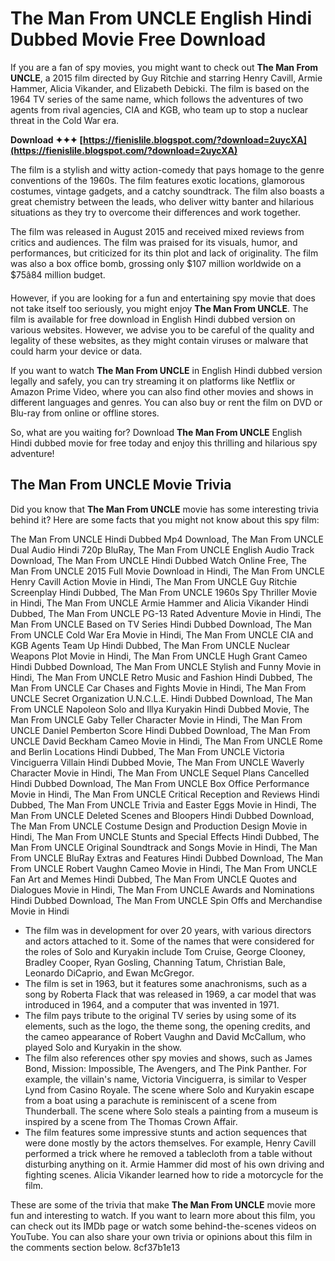 
 
# The Man From UNCLE English Hindi Dubbed Movie Free Download
 
If you are a fan of spy movies, you might want to check out **The Man From UNCLE**, a 2015 film directed by Guy Ritchie and starring Henry Cavill, Armie Hammer, Alicia Vikander, and Elizabeth Debicki. The film is based on the 1964 TV series of the same name, which follows the adventures of two agents from rival agencies, CIA and KGB, who team up to stop a nuclear threat in the Cold War era.
 
**Download ✦✦✦ [https://fienislile.blogspot.com/?download=2uycXA](https://fienislile.blogspot.com/?download=2uycXA)**


 
The film is a stylish and witty action-comedy that pays homage to the genre conventions of the 1960s. The film features exotic locations, glamorous costumes, vintage gadgets, and a catchy soundtrack. The film also boasts a great chemistry between the leads, who deliver witty banter and hilarious situations as they try to overcome their differences and work together.
 
The film was released in August 2015 and received mixed reviews from critics and audiences. The film was praised for its visuals, humor, and performances, but criticized for its thin plot and lack of originality. The film was also a box office bomb, grossing only $107 million worldwide on a $75â84 million budget.
 
However, if you are looking for a fun and entertaining spy movie that does not take itself too seriously, you might enjoy **The Man From UNCLE**. The film is available for free download in English Hindi dubbed version on various websites. However, we advise you to be careful of the quality and legality of these websites, as they might contain viruses or malware that could harm your device or data.
 
If you want to watch **The Man From UNCLE** in English Hindi dubbed version legally and safely, you can try streaming it on platforms like Netflix or Amazon Prime Video, where you can also find other movies and shows in different languages and genres. You can also buy or rent the film on DVD or Blu-ray from online or offline stores.
 
So, what are you waiting for? Download **The Man From UNCLE** English Hindi dubbed movie for free today and enjoy this thrilling and hilarious spy adventure!
  
## The Man From UNCLE Movie Trivia
 
Did you know that **The Man From UNCLE** movie has some interesting trivia behind it? Here are some facts that you might not know about this spy film:
 
The Man From UNCLE Hindi Dubbed Mp4 Download,  The Man From UNCLE Dual Audio Hindi 720p BluRay,  The Man From UNCLE English Audio Track Download,  The Man From UNCLE Hindi Dubbed Watch Online Free,  The Man From UNCLE 2015 Full Movie Download in Hindi,  The Man From UNCLE Henry Cavill Action Movie in Hindi,  The Man From UNCLE Guy Ritchie Screenplay Hindi Dubbed,  The Man From UNCLE 1960s Spy Thriller Movie in Hindi,  The Man From UNCLE Armie Hammer and Alicia Vikander Hindi Dubbed,  The Man From UNCLE PG-13 Rated Adventure Movie in Hindi,  The Man From UNCLE Based on TV Series Hindi Dubbed Download,  The Man From UNCLE Cold War Era Movie in Hindi,  The Man From UNCLE CIA and KGB Agents Team Up Hindi Dubbed,  The Man From UNCLE Nuclear Weapons Plot Movie in Hindi,  The Man From UNCLE Hugh Grant Cameo Hindi Dubbed Download,  The Man From UNCLE Stylish and Funny Movie in Hindi,  The Man From UNCLE Retro Music and Fashion Hindi Dubbed,  The Man From UNCLE Car Chases and Fights Movie in Hindi,  The Man From UNCLE Secret Organization U.N.C.L.E. Hindi Dubbed Download,  The Man From UNCLE Napoleon Solo and Illya Kuryakin Hindi Dubbed Movie,  The Man From UNCLE Gaby Teller Character Movie in Hindi,  The Man From UNCLE Daniel Pemberton Score Hindi Dubbed Download,  The Man From UNCLE David Beckham Cameo Movie in Hindi,  The Man From UNCLE Rome and Berlin Locations Hindi Dubbed,  The Man From UNCLE Victoria Vinciguerra Villain Hindi Dubbed Movie,  The Man From UNCLE Waverly Character Movie in Hindi,  The Man From UNCLE Sequel Plans Cancelled Hindi Dubbed Download,  The Man From UNCLE Box Office Performance Movie in Hindi,  The Man From UNCLE Critical Reception and Reviews Hindi Dubbed,  The Man From UNCLE Trivia and Easter Eggs Movie in Hindi,  The Man From UNCLE Deleted Scenes and Bloopers Hindi Dubbed Download,  The Man From UNCLE Costume Design and Production Design Movie in Hindi,  The Man From UNCLE Stunts and Special Effects Hindi Dubbed,  The Man From UNCLE Original Soundtrack and Songs Movie in Hindi,  The Man From UNCLE BluRay Extras and Features Hindi Dubbed Download,  The Man From UNCLE Robert Vaughn Cameo Movie in Hindi,  The Man From UNCLE Fan Art and Memes Hindi Dubbed,  The Man From UNCLE Quotes and Dialogues Movie in Hindi,  The Man From UNCLE Awards and Nominations Hindi Dubbed Download,  The Man From UNCLE Spin Offs and Merchandise Movie in Hindi
 
- The film was in development for over 20 years, with various directors and actors attached to it. Some of the names that were considered for the roles of Solo and Kuryakin include Tom Cruise, George Clooney, Bradley Cooper, Ryan Gosling, Channing Tatum, Christian Bale, Leonardo DiCaprio, and Ewan McGregor.
- The film is set in 1963, but it features some anachronisms, such as a song by Roberta Flack that was released in 1969, a car model that was introduced in 1964, and a computer that was invented in 1971.
- The film pays tribute to the original TV series by using some of its elements, such as the logo, the theme song, the opening credits, and the cameo appearance of Robert Vaughn and David McCallum, who played Solo and Kuryakin in the show.
- The film also references other spy movies and shows, such as James Bond, Mission: Impossible, The Avengers, and The Pink Panther. For example, the villain's name, Victoria Vinciguerra, is similar to Vesper Lynd from Casino Royale. The scene where Solo and Kuryakin escape from a boat using a parachute is reminiscent of a scene from Thunderball. The scene where Solo steals a painting from a museum is inspired by a scene from The Thomas Crown Affair.
- The film features some impressive stunts and action sequences that were done mostly by the actors themselves. For example, Henry Cavill performed a trick where he removed a tablecloth from a table without disturbing anything on it. Armie Hammer did most of his own driving and fighting scenes. Alicia Vikander learned how to ride a motorcycle for the film.

These are some of the trivia that make **The Man From UNCLE** movie more fun and interesting to watch. If you want to learn more about this film, you can check out its IMDb page or watch some behind-the-scenes videos on YouTube. You can also share your own trivia or opinions about this film in the comments section below.
 8cf37b1e13
 
